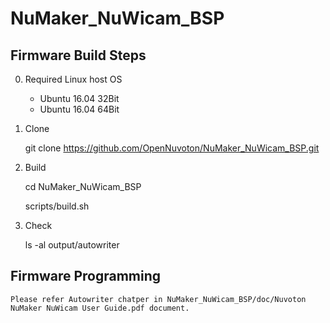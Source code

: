 # NuMaker_NuWicam_BSP

## Firmware Build Steps

0. Required Linux host OS

    - Ubuntu 16.04 32Bit
    - Ubuntu 16.04 64Bit

1. Clone

    git clone https://github.com/OpenNuvoton/NuMaker_NuWicam_BSP.git

2. Build

    cd NuMaker_NuWicam_BSP
    
    scripts/build.sh

3. Check
    
    ls -al output/autowriter

## Firmware Programming

    Please refer Autowriter chatper in NuMaker_NuWicam_BSP/doc/Nuvoton NuMaker NuWicam User Guide.pdf document.
